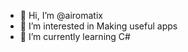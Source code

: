 - 👋 Hi, I’m @airomatix
- 👀 I’m interested in Making useful apps
- 🌱 I’m currently learning C#

<!---
airomatix/airomatix is a ✨ special ✨ repository because its `README.md` (this file) appears on your GitHub profile.
You can click the Preview link to take a look at your changes.
--->

